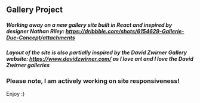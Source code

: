 ## Gallery Project


##### Working away on a new gallery site built in React and inspired by designer Nathan Riley: https://dribbble.com/shots/6154629-Gallerie-Due-Concept/attachments 

##### Layout of the site is also partially inspired by the David Zwirner Gallery website: https://www.davidzwirner.com/ as I love art and I love the David Zwirner galleries 

### Please note, I am actively working on site responsiveness! 

Enjoy :)  
